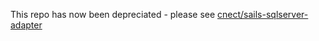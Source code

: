 This repo has now been depreciated - please see [cnect/sails-sqlserver-adapter](https://github.com/cnect/sails-sqlserver-adapter)
